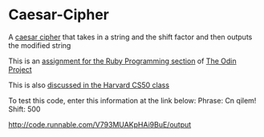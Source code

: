 # Caesar-Cipher
A [caesar cipher](https://en.wikipedia.org/wiki/Caesar_cipher) that takes in a string and the shift factor and then outputs the modified string

This is an [assignment for the Ruby Programming section](http://www.theodinproject.com/ruby-programming/building-blocks) of [The Odin Project](http://www.theodinproject.com)

This is also [discussed in the Harvard CS50 class](http://cs50.tv/2012/fall/shorts/caesar_cipher/caesar_cipher-720p.mp4)

To test this code, enter this information at the link below:
Phrase: Cn qilem!
Shift: 500

http://code.runnable.com/V793MUAKpHAi9BuE/output